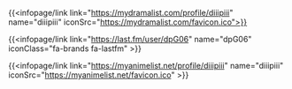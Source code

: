 {{<infopage/link link="https://mydramalist.com/profile/diiipiii" name="diiipiii" iconSrc="https://mydramalist.com/favicon.ico">}}

{{<infopage/link link="https://last.fm/user/dpG06" name="dpG06" iconClass="fa-brands fa-lastfm" >}}

{{<infopage/link link="https://myanimelist.net/profile/diiipiii" name="diiipiii" iconSrc="https://myanimelist.net/favicon.ico" >}}